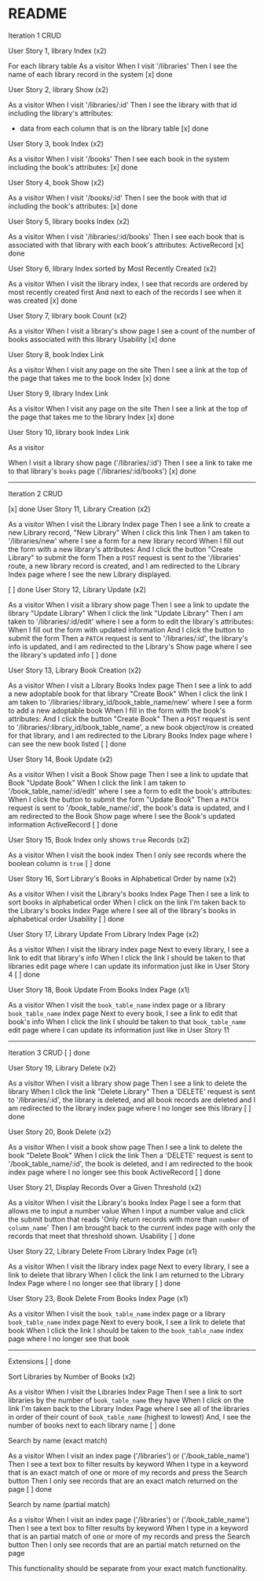 # README
Iteration 1
CRUD

User Story 1, library Index (x2)

For each library table
As a visitor
When I visit '/libraries'
Then I see the name of each library record in the system
[x] done

User Story 2, library Show (x2)

As a visitor
When I visit '/libraries/:id'
Then I see the library with that id including the library's attributes:
- data from each column that is on the library table
[x] done

User Story 3, book Index (x2)

As a visitor
When I visit '/books'
Then I see each book in the system including the book's attributes:
[x] done

User Story 4, book Show (x2)

As a visitor
When I visit '/books/:id'
Then I see the book with that id including the book's attributes:
[x] done

User Story 5, library books Index (x2)

As a visitor
When I visit '/libraries/:id/books'
Then I see each book that is associated with that library with each book's attributes:
ActiveRecord
[x] done

User Story 6, library Index sorted by Most Recently Created (x2)

As a visitor
When I visit the library index,
I see that records are ordered by most recently created first
And next to each of the records I see when it was created
[x] done

User Story 7, library book Count (x2)

As a visitor
When I visit a library's show page
I see a count of the number of books associated with this library
Usability
[x] done

User Story 8, book Index Link

As a visitor
When I visit any page on the site
Then I see a link at the top of the page that takes me to the book Index
[x] done

User Story 9, library Index Link

As a visitor
When I visit any page on the site
Then I see a link at the top of the page that takes me to the library Index
[x] done

User Story 10, library book Index Link

As a visitor

When I visit a library show page ('/libraries/:id')
Then I see a link to take me to that library's `books` page ('/libraries/:id/books')
[x] done




***********************************************************************



Iteration 2
CRUD

[x] done
User Story 11, Library Creation (x2)

As a visitor
When I visit the Library Index page
Then I see a link to create a new Library record, "New Library"
When I click this link
Then I am taken to '/libraries/new' where I  see a form for a new library record
When I fill out the form with a new library's attributes:
And I click the button "Create Library" to submit the form
Then a `POST` request is sent to the '/libraries' route,
a new library record is created,
and I am redirected to the Library Index page where I see the new Library displayed.


[ ] done
User Story 12, Library Update (x2)

As a visitor
When I visit a library show page
Then I see a link to update the library "Update Library"
When I click the link "Update Library"
Then I am taken to '/libraries/:id/edit' where I  see a form to edit the library's attributes:
When I fill out the form with updated information
And I click the button to submit the form
Then a `PATCH` request is sent to '/libraries/:id',
the library's info is updated,
and I am redirected to the Library's Show page where I see the library's updated info
[ ] done

User Story 13, Library Book Creation (x2)

As a visitor
When I visit a Library Books Index page
Then I see a link to add a new adoptable book for that library "Create Book"
When I click the link
I am taken to '/libraries/:library_id/book_table_name/new' where I see a form to add a new adoptable book
When I fill in the form with the book's attributes:
And I click the button "Create Book"
Then a `POST` request is sent to '/libraries/:library_id/book_table_name',
a new book object/row is created for that library,
and I am redirected to the Library Books Index page where I can see the new book listed
[ ] done

User Story 14, Book Update (x2)

As a visitor
When I visit a Book Show page
Then I see a link to update that Book "Update Book"
When I click the link
I am taken to '/book_table_name/:id/edit' where I see a form to edit the book's attributes:
When I click the button to submit the form "Update Book"
Then a `PATCH` request is sent to '/book_table_name/:id',
the book's data is updated,
and I am redirected to the Book Show page where I see the Book's updated information
ActiveRecord
[ ] done

User Story 15, Book Index only shows `true` Records (x2)

As a visitor
When I visit the book index
Then I only see records where the boolean column is `true`
[ ] done

User Story 16, Sort Library's Books in Alphabetical Order by name (x2)

As a visitor
When I visit the Library's books Index Page
Then I see a link to sort books in alphabetical order
When I click on the link
I'm taken back to the Library's books Index Page where I see all of the library's books in alphabetical order
Usability
[ ] done

User Story 17, Library Update From Library Index Page (x2)

As a visitor
When I visit the library index page
Next to every library, I see a link to edit that library's info
When I click the link
I should be taken to that libraries edit page where I can update its information just like in User Story 4
[ ] done

User Story 18, Book Update From Books Index Page (x1)

As a visitor
When I visit the `book_table_name` index page or a library `book_table_name` index page
Next to every book, I see a link to edit that book's info
When I click the link
I should be taken to that `book_table_name` edit page where I can update its information just like in User Story 11

************************************************************

Iteration 3
CRUD
[ ] done

User Story 19, Library Delete (x2)

As a visitor
When I visit a library show page
Then I see a link to delete the library
When I click the link "Delete Library"
Then a 'DELETE' request is sent to '/libraries/:id',
the library is deleted, and all book records are deleted
and I am redirected to the library index page where I no longer see this library
[ ] done

User Story 20, Book Delete (x2)

As a visitor
When I visit a book show page
Then I see a link to delete the book "Delete Book"
When I click the link
Then a 'DELETE' request is sent to '/book_table_name/:id',
the book is deleted,
and I am redirected to the book index page where I no longer see this book
ActiveRecord
[ ] done

User Story 21, Display Records Over a Given Threshold (x2)

As a visitor
When I visit the Library's books Index Page
I see a form that allows me to input a number value
When I input a number value and click the submit button that reads 'Only return records with more than `number` of `column_name`'
Then I am brought back to the current index page with only the records that meet that threshold shown.
Usability
[ ] done

User Story 22, Library Delete From Library Index Page (x1)

As a visitor
When I visit the library index page
Next to every library, I see a link to delete that library
When I click the link
I am returned to the Library Index Page where I no longer see that library
[ ] done

User Story 23, Book Delete From Books Index Page (x1)

As a visitor
When I visit the `book_table_name` index page or a library `book_table_name` index page
Next to every book, I see a link to delete that book
When I click the link
I should be taken to the `book_table_name` index page where I no longer see that book


***************************************************************

Extensions
[ ] done

Sort Libraries by Number of Books (x2)

As a visitor
When I visit the Libraries Index Page
Then I see a link to sort libraries by the number of `book_table_name` they have
When I click on the link
I'm taken back to the Library Index Page where I see all of the libraries in order of their count of `book_table_name` (highest to lowest) And, I see the number of books next to each library name
[ ] done

Search by name (exact match)

As a visitor
When I visit an index page ('/libraries') or ('/book_table_name')
Then I see a text box to filter results by keyword
When I type in a keyword that is an exact match of one or more of my records and press the Search button
Then I only see records that are an exact match returned on the page
[ ] done

Search by name (partial match)

As a visitor
When I visit an index page ('/libraries') or ('/book_table_name')
Then I see a text box to filter results by keyword
When I type in a keyword that is an partial match of one or more of my records and press the Search button
Then I only see records that are an partial match returned on the page

This functionality should be separate from your exact match functionality.
